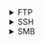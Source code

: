 <details>
<summary>FTP</summary>

- Connect to ftp server
  - `ftp <ip>` and then login
- Check anonymous login (with nmap script ftp-anon or anonymous user)
- If you have a username try using the it as the password
- Brute force login
- Search exploit for vulnerable version

</details>

<details>
<summary>SSH</summary>

- Connect to SSH
  - `ssh <username>@<ip>` and then login
- If you have a username try using the it as the password
- Brute force login
- Search exploit for vulnerable version

</details>

<details>
<summary>SMB</summary>

- If v1 is enabled - EternalBlue exploit (check with nmap --> smb-protocols)
- 

    
</details>

